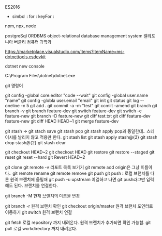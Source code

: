 ES2016
- simbol : 
    for :
    keyFor :

npm, npx, node

postgreSql ORDBMS object-relational database management system
켈리포니아 버클리 컴퓨터 과학과


https://marketplace.visualstudio.com/items?itemName=ms-dotnettools.csdevkit

dotnet new console

C:\Program Files\dotnet\dotnet.exe

git 명령어

git config -global core.editor "code --wait"
git config -global user.name "name"
git config -globla user.email "email"
git init
git status
git log --oneline -n 5
git add .
git commit -a -m "test"
git comiit -amend
git branch
git branch -v
git branch feature-dev
git switch feature-dev
git switch -c feature-new
git branch -D feature-new 
git diff test.txt
git diff feature-dev feature-new
git diff HEAD HEAD~1
git merge feature-dev

git stash -> git stach save
git stash pop
git stash apply             pop과 동일한데.. 스테이시를 날리지 않고 적용만 한다.
git stash list 
git stash apply stash@{2}
git stash drop stash@{2}
git stash clear

git checkout HEAD~2 
git checkout HEAD
git restore 
git restore --staged
git reset
git reset --hard
git Revert HEAD~2

git clone <url>
git remote -v               리포트 목록 보기기
git remote add <name> <url> origin은 그냥 이름이다..
git remote rename <old> <new>
git remote remove <name>
git push <remote> <branch>
git push <local-branch>:<remote-branch> 로컬 브랜치를 다른 원격 브랜치에 올릴때
git push -u                             upstream 이걸하고 나면 git push라고만 입력해도 된다. 브랜치를 연결한다.

git branch -M <branchName>              현재 브랜치의 이름을 변경

git branch -r                           원격 브랜치 확인
git checkout origin/master              원격 브랜치 포인터로 이동하기
git switch <remoteBranch>               원격 브랜치 연결

git fetch <remote> <branch>             로컬 repository 까지 내려온다.
                                        원격 브랜치가 추가되면 확인 가능함.
git pull <remote> <branch>              로컬 workdirectory 까지 내려온다.


